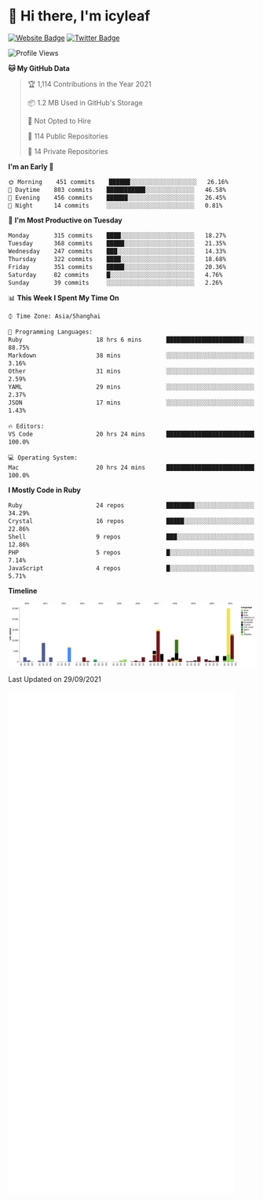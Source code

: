 # 👋 Hi there, I'm icyleaf

[![Website Badge](https://img.shields.io/badge/-icyleaf.com-444444?style=flat&logo=Google-Chrome&logoColor=f2f2f2&link=https://icyleaf.com)](https://icyleaf.com)
[![Twitter Badge](https://img.shields.io/badge/-@icyleaf-1da1f2?style=flat&labelColor=1ca0f1&logo=twitter&logoColor=white&link=https://twitter.com/icyleaf)](https://twitter.com/icyleaf)

<!--START_SECTION:waka-->
![Profile Views](http://img.shields.io/badge/Profile%20Views-3-blue)

**🐱 My GitHub Data** 

> 🏆 1,114 Contributions in the Year 2021
 > 
> 📦 1.2 MB Used in GitHub's Storage 
 > 
> 🚫 Not Opted to Hire
 > 
> 📜 114 Public Repositories 
 > 
> 🔑 14 Private Repositories  
 > 
**I'm an Early 🐤** 

```text
🌞 Morning    451 commits    ██████░░░░░░░░░░░░░░░░░░░   26.16% 
🌆 Daytime    803 commits    ███████████░░░░░░░░░░░░░░   46.58% 
🌃 Evening    456 commits    ██████░░░░░░░░░░░░░░░░░░░   26.45% 
🌙 Night      14 commits     ░░░░░░░░░░░░░░░░░░░░░░░░░   0.81%

```
📅 **I'm Most Productive on Tuesday** 

```text
Monday       315 commits    ████░░░░░░░░░░░░░░░░░░░░░   18.27% 
Tuesday      368 commits    █████░░░░░░░░░░░░░░░░░░░░   21.35% 
Wednesday    247 commits    ███░░░░░░░░░░░░░░░░░░░░░░   14.33% 
Thursday     322 commits    ████░░░░░░░░░░░░░░░░░░░░░   18.68% 
Friday       351 commits    █████░░░░░░░░░░░░░░░░░░░░   20.36% 
Saturday     82 commits     █░░░░░░░░░░░░░░░░░░░░░░░░   4.76% 
Sunday       39 commits     ░░░░░░░░░░░░░░░░░░░░░░░░░   2.26%

```


📊 **This Week I Spent My Time On** 

```text
⌚︎ Time Zone: Asia/Shanghai

💬 Programming Languages: 
Ruby                     18 hrs 6 mins       ██████████████████████░░░   88.75% 
Markdown                 38 mins             ░░░░░░░░░░░░░░░░░░░░░░░░░   3.16% 
Other                    31 mins             ░░░░░░░░░░░░░░░░░░░░░░░░░   2.59% 
YAML                     29 mins             ░░░░░░░░░░░░░░░░░░░░░░░░░   2.37% 
JSON                     17 mins             ░░░░░░░░░░░░░░░░░░░░░░░░░   1.43%

🔥 Editors: 
VS Code                  20 hrs 24 mins      █████████████████████████   100.0%

💻 Operating System: 
Mac                      20 hrs 24 mins      █████████████████████████   100.0%

```

**I Mostly Code in Ruby** 

```text
Ruby                     24 repos            ████████░░░░░░░░░░░░░░░░░   34.29% 
Crystal                  16 repos            █████░░░░░░░░░░░░░░░░░░░░   22.86% 
Shell                    9 repos             ███░░░░░░░░░░░░░░░░░░░░░░   12.86% 
PHP                      5 repos             █░░░░░░░░░░░░░░░░░░░░░░░░   7.14% 
JavaScript               4 repos             █░░░░░░░░░░░░░░░░░░░░░░░░   5.71%

```


**Timeline**

![Chart not found](https://raw.githubusercontent.com/icyleaf/icyleaf/main/charts/bar_graph.png) 


 Last Updated on 29/09/2021
<!--END_SECTION:waka-->

![Metrics](https://github.com/icyleaf/icyleaf/blob/main/github-metrics.svg)
